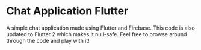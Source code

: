 # Chat Application Flutter

A simple chat application made using Flutter and Firebase.
This code is also updated to Flutter 2 which makes it null-safe.
Feel free to browse around through the code and play with it!
